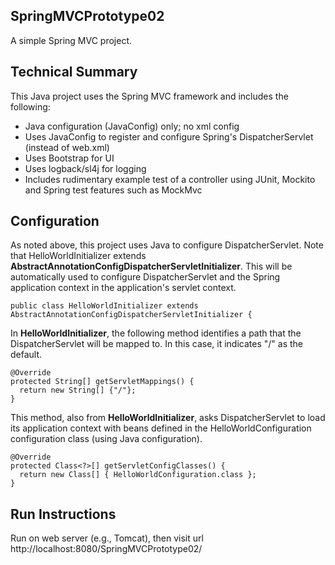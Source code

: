 ## SpringMVCPrototype02
A simple Spring MVC project.

## Technical Summary

This Java project uses the Spring MVC framework and includes the following:

* Java configuration (JavaConfig) only; no xml config
* Uses JavaConfig to register and configure Spring's DispatcherServlet (instead of web.xml)
* Uses Bootstrap for UI
* Uses logback/sl4j for logging
* Includes rudimentary example test of a controller using JUnit, Mockito and Spring test features such as MockMvc

## Configuration
As noted above, this project uses Java to configure DispatcherServlet. Note that HelloWorldInitializer extends 
**AbstractAnnotationConfigDispatcherServletInitializer**. This will be automatically used to configure DispatcherServlet 
and the Spring application context in the application's servlet context.

```
public class HelloWorldInitializer extends AbstractAnnotationConfigDispatcherServletInitializer {
```

In **HelloWorldInitializer**, the following method identifies a path that the DispatcherServlet will be mapped to. In this case, it indicates "/" as the default.
```
@Override
protected String[] getServletMappings() {
  return new String[] {"/"};
}
```
This method, also from **HelloWorldInitializer**, asks DispatcherServlet to load its application context with beans defined in the HelloWorldConfiguration configuration class (using Java configuration).
```
@Override
protected Class<?>[] getServletConfigClasses() {
  return new Class[] { HelloWorldConfiguration.class };  
}
```

## Run Instructions

Run on web server (e.g., Tomcat), then visit url http://localhost:8080/SpringMVCPrototype02/

